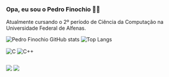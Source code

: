 ### Opa, eu sou o Pedro Finochio ✌🏻

Atualmente cursando o 2º período de Ciência da Computação na Universidade Federal de Alfenas.

![Pedro Finochio GitHub stats](https://github-readme-stats.vercel.app/api?username=PedroFinochio&show_icons=true&theme=dracula) 
![Top Langs](https://github-readme-stats.vercel.app/api/top-langs/?username=PedroFinochio&layout=compact&theme=dracula)

<div style="display: inline-block;">
    <img align="center" alt="C" src="https://img.shields.io/badge/C-00599C?style=for-the-badge&logo=c&logoColor=white">
    <img align="center" alt="C++" src="https://img.shields.io/badge/C%2B%2B-00599C?style=for-the-badge&logo=c%2B%2B&logoColor=white">
</div>

## 

<div> 
  <a href="https://instagram.com/pedro_finochioo" target="_blank"><img src="https://img.shields.io/badge/-Instagram-%23E4405F?style=for-the-badge&logo=instagram&logoColor=white" target="_blank"></a>
  <a href = "mailto:pedro.finochio@sou.unifal-mg.edu.br"><img src="https://img.shields.io/badge/-Gmail-%23333?style=for-the-badge&logo=gmail&logoColor=white" target="_blank"></a>
  
  
</div>
